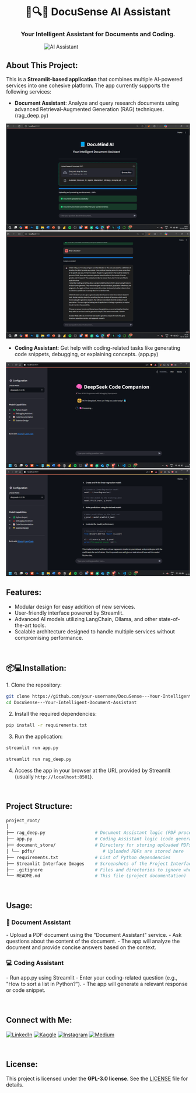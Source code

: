 <h1 align="center">🧠🔍📖 DocuSense AI Assistant</h1>

<h3 align="center">Your Intelligent Assistant for Documents and Coding.</h3>


<img align="right" alt="AI Assistant" width="400" src="https://miro.medium.com/v2/resize:fit:1400/1*6z7Q8ZJXwWlU9ZvZz5Zz9g.gif">

<br>
<h2 align="left">About This Project:</h2>

<p align="left">
This is a <b>Streamlit-based application</b> that combines multiple AI-powered services into one cohesive platform. The app currently supports the following services:
</p>

- **Document Assistant**: Analyze and query research documents using advanced Retrieval-Augmented Generation (RAG) techniques. (rag_deep.py)

<be>

![image alt](https://github.com/saquib5005/DocuSense---Your-Intelligent-Document-Assistant/blob/ad9a66b53e09658d00de68244732a1dde9d13d3b/Streamlit%20Interface%20Images/Screenshot%202025-03-02%20143400.png)
![image alt](https://github.com/saquib5005/DocuSense---Your-Intelligent-Document-Assistant/blob/bad85c24067564f15a153ff4143bff7e280bf1e7/Streamlit%20Interface%20Images/Screenshot%202025-03-02%20143601.png)
<br>


- **Coding Assistant**: Get help with coding-related tasks like generating code snippets, debugging, or explaining concepts. (app.py)


![image alt](https://github.com/saquib5005/DocuSense---Your-Intelligent-Document-Assistant/blob/bad85c24067564f15a153ff4143bff7e280bf1e7/Streamlit%20Interface%20Images/Screenshot%202025-03-02%20142954.png)
![image alt](https://github.com/saquib5005/DocuSense---Your-Intelligent-Document-Assistant/blob/bad85c24067564f15a153ff4143bff7e280bf1e7/Streamlit%20Interface%20Images/Screenshot%202025-03-02%20142819.png)




<h2 align="left">Features:</h2>

<p align="left">
</p>

- Modular design for easy addition of new services.
- User-friendly interface powered by Streamlit.
- Advanced AI models utilizing LangChain, Ollama, and other state-of-the-art tools.
- Scalable architecture designed to handle multiple services without compromising performance.
</p>

<br>
<h2 align="left">📦💻Installation:</h2>

<p align="left">
 1. Clone the repository:
</p>

```bash
git clone https://github.com/your-username/DocuSense---Your-Intelligent-Document-Assistant.git
cd DocuSense---Your-Intelligent-Document-Assistant
```

<p align="left">


2. Install the required dependencies:
</p>

```bash
pip install -r requirements.txt
```
<p align="left">


3. Run the application:
</p>

```bash
streamlit run app.py
```

```bash
streamlit run rag_deep.py
```
<p align="left">


4. Access the app in your browser at the URL provided by Streamlit (usually <code>http://localhost:8501</code>).
</p>

<br>
<h2 align="left">Project Structure:</h2>

<p align="left">


```bash
project_root/
│
├── rag_deep.py                   # Document Assistant logic (PDF processing and RAG)
├── app.py                        # Coding Assistant logic (code generation and debugging)
├── document_store/               # Directory for storing uploaded PDFs
│ └── pdfs/                          # Uploaded PDFs are stored here
├── requirements.txt              # List of Python dependencies
├── Streamlit Interface Images    # Screenshots of the Project Interface
├── .gitignore                    # Files and directories to ignore when pushing to GitHub
└── README.md                     # This file (project documentation)
``` 


</p>

<br>
<h2 align="left">Usage:</h2>

<p align="left">
<h3 align="left">📄 Document Assistant</h3>
- Upload a PDF document using the "Document Assistant" service.
- Ask questions about the content of the document.
- The app will analyze the document and provide concise answers based on the context.
</p>

<p align="left">
<h3 align="left">💻 Coding Assistant</h3>
- Run app.py using Streamlit
- Enter your coding-related question (e.g., "How to sort a list in Python?").
- The app will generate a relevant response or code snippet.
</p>



<br>
<h2 align="left">Connect with Me:</h2>

<p align="left">
<a href="https://linkedin.com/in/saquib-khan5005" target="_blank"><img align="center" src="https://raw.githubusercontent.com/rahuldkjain/github-profile-readme-generator/master/src/images/icons/Social/linked-in-alt.svg" alt="LinkedIn" height="30" width="40" /></a>
<a href="https://kaggle.com/saquib5005" target="_blank"><img align="center" src="https://raw.githubusercontent.com/rahuldkjain/github-profile-readme-generator/master/src/images/icons/Social/kaggle.svg" alt="Kaggle" height="30" width="40" /></a>
<a href="https://instagram.com/saquib.5005" target="_blank"><img align="center" src="https://raw.githubusercontent.com/rahuldkjain/github-profile-readme-generator/master/src/images/icons/Social/instagram.svg" alt="Instagram" height="30" width="40" /></a>
<a href="https://medium.com/@saquibkhan5005" target="_blank"><img align="center" src="https://raw.githubusercontent.com/rahuldkjain/github-profile-readme-generator/master/src/images/icons/Social/medium.svg" alt="Medium" height="30" width="40" /></a>
</p>

<br>
<h2 align="left">License:</h2>

<p align="left">

This project is licensed under the **GPL-3.0 license**. See the [LICENSE](LICENSE) file for details.
</p>


